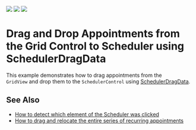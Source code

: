 <!-- default badges list -->
![](https://img.shields.io/endpoint?url=https://codecentral.devexpress.com/api/v1/VersionRange/128634708/19.2.4%2B)
[![](https://img.shields.io/badge/Open_in_DevExpress_Support_Center-FF7200?style=flat-square&logo=DevExpress&logoColor=white)](https://supportcenter.devexpress.com/ticket/details/T179722)
[![](https://img.shields.io/badge/📖_How_to_use_DevExpress_Examples-e9f6fc?style=flat-square)](https://docs.devexpress.com/GeneralInformation/403183)
<!-- default badges end -->
# Drag and Drop Appointments from the Grid Control to Scheduler using SchedulerDragData

This example demonstrates how to drag appointments from the `GridView` and drop them to the `SchedulerControl` using [SchedulerDragData](https://docs.devexpress.com/CoreLibraries/DevExpress.XtraScheduler.SchedulerDragData).


## See Also

* [How to detect which element of the Scheduler was clicked](https://www.devexpress.com/Support/Center/p/E71)
* [How to drag and relocate the entire series of recurring appointments](https://www.devexpress.com/Support/Center/p/E162)


